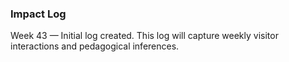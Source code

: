 ### Impact Log

Week 43 — Initial log created. This log will capture weekly visitor interactions and pedagogical inferences.
